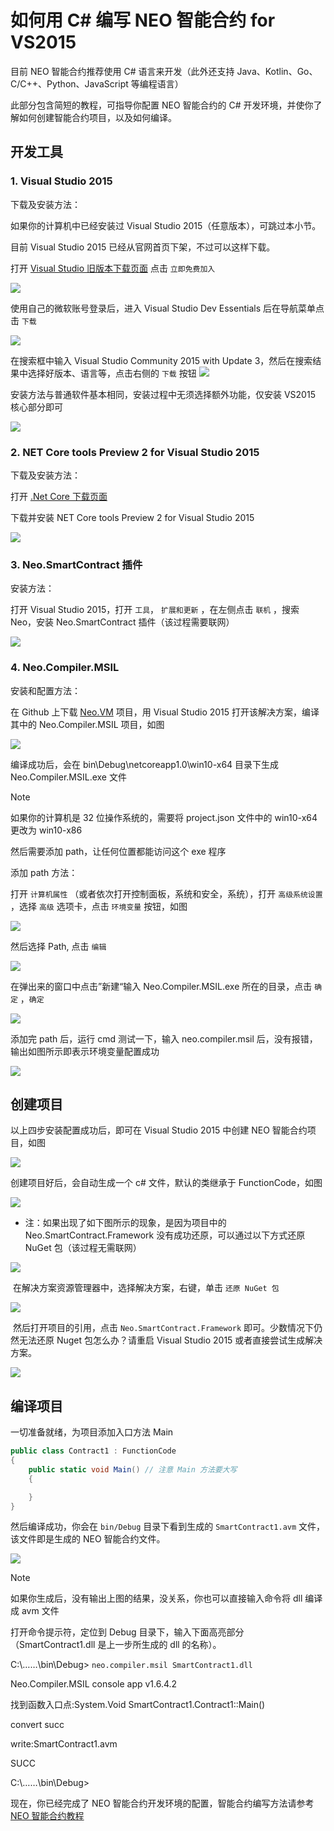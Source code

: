 # 如何用 C# 编写 NEO 智能合约 for VS2015

目前 NEO 智能合约推荐使用 C# 语言来开发（此外还支持 Java、Kotlin、Go、C/C++、Python、JavaScript 等编程语言）

此部分包含简短的教程，可指导你配置 NEO 智能合约的 C# 开发环境，并使你了解如何创建智能合约项目，以及如何编译。

## 开发工具

### 1. Visual Studio 2015

下载及安装方法：

如果你的计算机中已经安装过 Visual Studio 2015（任意版本），可跳过本小节。

目前 Visual Studio 2015 已经从官网首页下架，不过可以这样下载。

打开 [Visual Studio 旧版本下载页面](https://www.visualstudio.com/zh-hans/vs/older-downloads/) 点击 ` 立即免费加入 `

   ![](~/images/2017-05-10_13-46-45.jpg)

使用自己的微软账号登录后，进入 Visual Studio Dev Essentials 后在导航菜单点击 ` 下载 `

   ![](~/images/2017-05-10_13-47-10.jpg)

在搜索框中输入 Visual Studio Community 2015 with Update 3，然后在搜索结果中选择好版本、语言等，点击右侧的 ` 下载 ` 按钮
   ![](~/images/2017-05-10_13-45-48.jpg)

安装方法与普通软件基本相同，安装过程中无须选择额外功能，仅安装 VS2015 核心部分即可

   ![](~/images/2017-05-10_9-48-54.jpg)

### 2. NET Core tools Preview 2 for Visual Studio 2015

下载及安装方法：

打开 [.Net Core 下载页面](https://www.microsoft.com/net/download/core)

下载并安装 NET Core tools Preview 2 for Visual Studio 2015

   ![](~/images/2017-05-10_15-38-46.jpg)

### 3. Neo.SmartContract 插件

安装方法：

打开 Visual Studio 2015，打开 ` 工具 `， ` 扩展和更新 ` ，在左侧点击 ` 联机 ` ，搜索 Neo，安装 Neo.SmartContract 插件（该过程需要联网）

   ![](~/images/2017-05-10_15-50-48.jpg)

### 4. Neo.Compiler.MSIL

安装和配置方法：

在 Github 上下载 [Neo.VM](https://github.com/neo-project/neo-vm) 项目，用 Visual Studio 2015 打开该解决方案，编译其中的 Neo.Compiler.MSIL 项目，如图

   ![](~/images/2017-05-10_18-22-39.jpg)

编译成功后，会在 bin\Debug\netcoreapp1.0\win10-x64 目录下生成 Neo.Compiler.MSIL.exe 文件
   > [!Note]
   > 如果你的计算机是 32 位操作系统的，需要将 project.json 文件中的 win10-x64 更改为 win10-x86

然后需要添加 path，让任何位置都能访问这个 exe 程序

添加 path 方法：

打开 ` 计算机属性 ` （或者依次打开控制面板，系统和安全，系统），打开 ` 高级系统设置 ` ，选择 ` 高级 ` 选项卡，点击 ` 环境变量 ` 按钮，如图

   ![](~/images/2017-05-10_18-37-05.jpg)


然后选择 Path, 点击 ` 编辑 `

   ![](~/images/2017-05-10_18-46-05.jpg)

在弹出来的窗口中点击”新建“输入 Neo.Compiler.MSIL.exe 所在的目录，点击 ` 确定 ` ，` 确定 `

   ![](~/images/2017-05-10_18-48-11.jpg)

添加完 path 后，运行 cmd 测试一下，输入 neo.compiler.msil 后，没有报错，输出如图所示即表示环境变量配置成功

   ![](~/images/2017-05-10_18-52-10.jpg)

## 创建项目

以上四步安装配置成功后，即可在 Visual Studio 2015 中创建 NEO 智能合约项目，如图

![](~/images/2017-05-10_16-08-48.jpg)

创建项目好后，会自动生成一个 c# 文件，默认的类继承于 FunctionCode，如图

![](~/images/2017-05-10_16-25-09.jpg)

- 注：如果出现了如下图所示的现象，是因为项目中的 Neo.SmartContract.Framework 没有成功还原，可以通过以下方式还原 NuGet 包（该过程无需联网）

![](~/images/2017-05-10_16-27-40.jpg)

​ 在解决方案资源管理器中，选择解决方案，右键，单击 ` 还原 NuGet 包 `

![](~/images/2017-05-10_16-28-39.jpg)

​ 然后打开项目的引用，点击 `Neo.SmartContract.Framework`  即可。少数情况下仍然无法还原 Nuget 包怎么办？请重启 Visual Studio 2015 或者直接尝试生成解决方案。

![](~/images/2017-05-10_16-31-55.jpg)

## 编译项目

一切准备就绪，为项目添加入口方法 Main

```c#
public class Contract1 : FunctionCode
{
    public static void Main() // 注意 Main 方法要大写
    {

    }
}
```

然后编译成功，你会在 `bin/Debug` 目录下看到生成的 `SmartContract1.avm` 文件，该文件即是生成的 NEO 智能合约文件。

![](~/images/2017-05-11_13-21-21.jpg)

   > [!Note]
   > 如果你生成后，没有输出上图的结果，没关系，你也可以直接输入命令将 dll 编译成 avm 文件
   >
   > 打开命令提示符，定位到 Debug 目录下，输入下面高亮部分（SmartContract1.dll 是上一步所生成的 dll 的名称）。
   >
   > C:\……\bin\Debug> `neo.compiler.msil SmartContract1.dll`
   >
   > Neo.Compiler.MSIL console app  v1.6.4.2
   >
   > 找到函数入口点:System.Void SmartContract1.Contract1::Main()
   >
   > convert succ
   >
   > write:SmartContract1.avm
   >
   > SUCC
   >
   > C:\……\bin\Debug>

现在，你已经完成了 NEO 智能合约开发环境的配置，智能合约编写方法请参考 [NEO 智能合约教程](tutorial.md)
